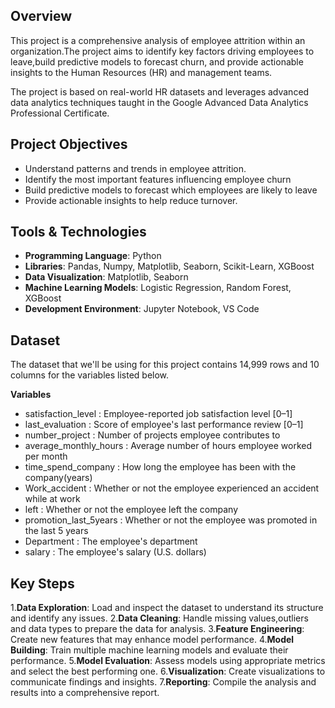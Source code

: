 ## Overview

This project is a comprehensive analysis of employee attrition within an organization.The project aims to identify key factors driving employees to leave,build predictive models to forecast churn, and provide actionable insights to the Human Resources (HR) and management teams.

The project is based on real-world HR datasets and leverages advanced data analytics techniques taught in the Google Advanced Data Analytics Professional Certificate.

## Project Objectives

- Understand patterns and trends in employee attrition.
- Identify the most important features influencing employee churn
- Build predictive models to forecast which employees are likely to leave
- Provide actionable insights to help reduce turnover.

## Tools & Technologies

- **Programming Language**: Python
- **Libraries**: Pandas, Numpy, Matplotlib, Seaborn, Scikit-Learn, XGBoost
- **Data Visualization**: Matplotlib, Seaborn
- **Machine Learning Models**: Logistic Regression, Random Forest, XGBoost
- **Development Environment**: Jupyter Notebook, VS Code


## Dataset

The dataset that we'll be using for this project contains 14,999 rows and 10 columns for the variables listed below.

**Variables**                                        

- satisfaction_level : Employee-reported job satisfaction level [0–1]
- last_evaluation	: Score of employee's last performance review [0–1]
- number_project	: Number of projects employee contributes to
- average_monthly_hours	: Average number of hours employee worked per month
- time_spend_company : How long the employee has been with the company(years)
- Work_accident	: Whether or not the employee experienced an accident                               while at work
- left : Whether or not the employee left the company
- promotion_last_5years : Whether or not the employee was promoted in the last                              5 years
- Department : The employee's department
- salary : The employee's salary (U.S. dollars)

## Key Steps

1.**Data Exploration**: Load and inspect the dataset to understand its structure and identify any issues.
2.**Data Cleaning**: Handle missing values,outliers and data types to prepare the data for analysis.
3.**Feature Engineering**: Create new features that may enhance model performance.
4.**Model Building**: Train multiple machine learning models and evaluate their performance.
5.**Model Evaluation**: Assess models using appropriate metrics and select the best performing one.
6.**Visualization**: Create visualizations to communicate findings and insights.
7.**Reporting**: Compile the analysis and results into a comprehensive report.

 




